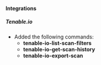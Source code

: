 
#### Integrations

##### Tenable.io

- Added the following commands:
  - **tenable-io-list-scan-filters**
  - **tenable-io-get-scan-history**
  - **tenable-io-export-scan**
